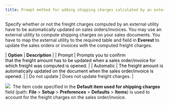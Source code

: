 ```yaml
---
title: Prompt method for adding shipping charges calculated by an external program
---
```



Specify whether or not the freight charges computed by an external utility  have to be automatically updated on sales orders/invoices. You may use  an external utility to compute shipping charges on your sales documents.  You have to map the external utility to the required table and field in  **Everest** to update the sales orders  or invoices with the computed freight charges.


| **Option** | **Description** |
| <font color="#000000" class="hcp4">Prompt</font> | <font color="#000000" class="hcp4">Prompts you to confirm <br/> that the freight amount has to be updated when a sales order/invoice for <br/> which freight was computed is opened. </font> |
| <font color="#000000" class="hcp4">Automatic</font> | <font color="#000000" class="hcp4">The freight amount is <br/> automatically updated on the document when the sales order/invoice is <br/> opened.</font> |
| Do not update | Does not update freight charges. |



![]({{site.bp_baseurl}}/img/note.gif)  The  item code specified in the **Default item 
 used for shipping charges** field (path: **File** > **Setup** > **Preferences**  > **Defaults** > **Items**)  is used to account for the freight charges on the sales order/invoice.
